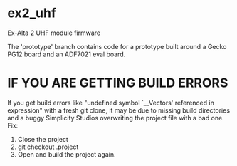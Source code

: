 # ex2_uhf
Ex-Alta 2 UHF module firmware

The 'prototype' branch contains code for a prototype built around a Gecko PG12 board and an ADF7021 eval board.
 
# IF YOU ARE GETTING BUILD ERRORS
If you get build errors like "undefined symbol `__Vectors' referenced in expression" with a fresh git clone,
it may be due to missing build directories and a buggy Simplicity Studios overwriting the project file with a bad one.
Fix:
1. Close the project
2. git checkout .project
3. Open and build the project again.

